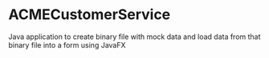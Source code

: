 # ACMECustomerService
Java application to create binary file with mock data and load data from that binary file into a form using JavaFX
